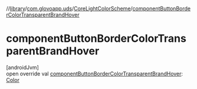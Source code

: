 //[library](../../../index.md)/[com.glovoapp.uds](../index.md)/[CoreLightColorScheme](index.md)/[componentButtonBorderColorTransparentBrandHover](component-button-border-color-transparent-brand-hover.md)

# componentButtonBorderColorTransparentBrandHover

[androidJvm]\
open override val [componentButtonBorderColorTransparentBrandHover](component-button-border-color-transparent-brand-hover.md): [Color](https://developer.android.com/reference/kotlin/androidx/compose/ui/graphics/Color.html)
